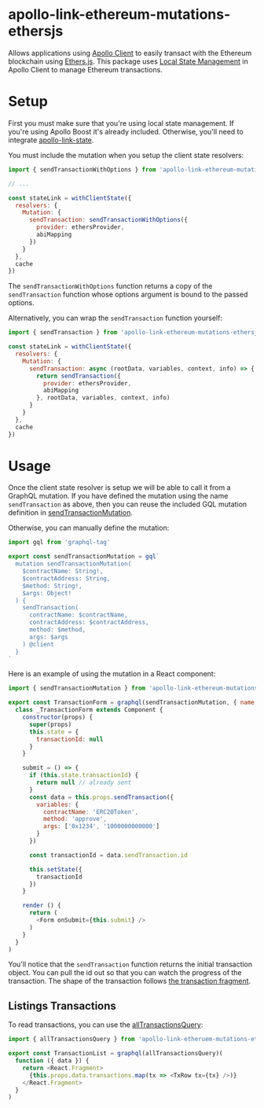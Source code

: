 # apollo-link-ethereum-mutations-ethersjs

Allows applications using [Apollo Client](https://www.apollographql.com/docs/tutorial/client.html#apollo-client-setup) to easily transact with the Ethereum blockchain using [Ethers.js](https://github.com/ethers-io/ethers.js/).  This package uses [Local State Management](https://www.apollographql.com/docs/react/essentials/local-state.html) in Apollo Client to manage Ethereum transactions.

# Setup

First you must make sure that you're using local state management.  If you're using Apollo Boost it's already included.  Otherwise, you'll need to integrate [apollo-link-state](https://www.apollographql.com/docs/link/links/state.html).

You must include the mutation when you setup the client state resolvers:

```javascript
import { sendTransactionWithOptions } from 'apollo-link-ethereum-mutations-ethersjs'

// ...

const stateLink = withClientState({
  resolvers: {
    Mutation: {
      sendTransaction: sendTransactionWithOptions({
        provider: ethersProvider,
        abiMapping
      })
    }
  },
  cache
})
```

The `sendTransactionWithOptions` function returns a copy of the `sendTransaction` function whose options argument is bound to the passed options.

Alternatively, you can wrap the `sendTransaction` function yourself:

```javascript
import { sendTransaction } from 'apollo-link-ethereum-mutations-ethersjs'

const stateLink = withClientState({
  resolvers: {
    Mutation: {
      sendTransaction: async (rootData, variables, context, info) => {
        return sendTransaction({
          provider: ethersProvider,
          abiMapping
        }, rootData, variables, context, info)
      }
    }
  },
  cache
})
```

# Usage

Once the client state resolver is setup we will be able to call it from a GraphQL mutation.  If you have defined the mutation using the name `sendTransaction` as above, then you can reuse the included GQL mutation definition in [sendTransactionMutation](src/gql/sendTransactionMutation.ts).

Otherwise, you can manually define the mutation:

```javascript
import gql from 'graphql-tag'

export const sendTransactionMutation = gql`
  mutation sendTransactionMutation(
    $contractName: String!,
    $contractAddress: String,
    $method: String!,
    $args: Object!
  ) {
    sendTransaction(
      contractName: $contractName,
      contractAddress: $contractAddress,
      method: $method,
      args: $args
    ) @client
  }
`
```

Here is an example of using the mutation in a React component:

```javascript
import { sendTransactionMutation } from 'apollo-link-ethereum-mutations-ethersjs'

export const TransactionForm = graphql(sendTransactionMutation, { name: 'sendTransaction' })(
  class _TransactionForm extends Component {
    constructor(props) {
      super(props)
      this.state = {
        transactionId: null
      }
    }

    submit = () => {
      if (this.state.transactionId) {
        return null // already sent
      }
      const data = this.props.sendTransaction({
        variables: {
          contractName: 'ERC20Token',
          method: 'approve',
          args: ['0x1234', '1000000000000']
        }
      })

      const transactionId = data.sendTransaction.id

      this.setState({
        transactionId
      })
    }

    render () {
      return (
        <Form onSubmit={this.submit} />
      )
    }
  }
)
```

You'll notice that the `sendTransaction` function returns the initial transaction object.  You can pull the id out so that you can watch the progress of the transaction.  The shape of the transaction follows [the transaction fragment](src/gql/transactionFragment.ts).

## Listings Transactions

To read transactions, you can use the [allTransactionsQuery](src/gql/allTransactionsQuery.ts):

```javascript
import { allTransactionsQuery } from 'apollo-link-etheruem-mutations-ethersjs'

export const TransactionList = graphql(allTransactionsQuery)(
  function ({ data }) {
    return <React.Fragment>
      {this.props.data.transactions.map(tx => <TxRow tx={tx} />)}
    </React.Fragment>
  }
)
```
